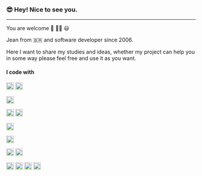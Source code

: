 ### :sunglasses:  Hey! Nice to see you.
____________________________________________________________________________________________________________________________
You are welcome 👋 🏳️‍🌈 😃  

Jean from 🇧🇷 and software developer since 2006.

Here I want to share my studies and ideas, whether my project can help you in some way please feel free and use it as you want.
 
#### I code with 

<code><img height="20" src="https://img.shields.io/badge/Node.js-339933?style=for-the-badge&logo=nodedotjs&logoColor=white"></code>
<code><img height="20" src="https://img.shields.io/badge/JavaScript-323330?style=for-the-badge&logo=javascript&logoColor=F7DF1E"></code>

<code><img height="20" src="https://img.shields.io/badge/Docker-2CA5E0?style=for-the-badge&logo=docker&logoColor=white"></code>

<code><img height="20" src="https://img.shields.io/badge/Amazon_AWS-FF9900?style=for-the-badge&logo=amazonaws&logoColor=white"></code>
<code><img height="20" src="https://img.shields.io/badge/Heroku-430098?style=for-the-badge&logo=heroku&logoColor=white"></code>

<code><img height="20" src="https://img.shields.io/badge/Postman-FF6C37?style=for-the-badge&logo=Postman&logoColor=white"></code>

<code><img height="20" src="https://img.shields.io/badge/Jest-C21325?style=for-the-badge&logo=jest&logoColor=white"></code>

<code><img height="20" src="https://img.shields.io/badge/React-20232A?style=for-the-badge&logo=react&logoColor=61DAFB"></code>
<code><img height="20" src="https://img.shields.io/badge/Express.js-000000?style=for-the-badge&logo=express&logoColor=white"></code>

<code><img height="20" src="https://img.shields.io/badge/MongoDB-4EA94B?style=for-the-badge&logo=mongodb&logoColor=white"></code>
<code><img height="20" src="https://img.shields.io/badge/redis-%23DD0031.svg?&style=for-the-badge&logo=redis&logoColor=white"></code>
<code><img height="20" src="https://img.shields.io/badge/Oracle-F80000?style=for-the-badge&logo=Oracle&logoColor=white"></code>
<code><img height="20" src="https://img.shields.io/badge/PostgreSQL-316192?style=for-the-badge&logo=postgresql&logoColor=white"></code>



